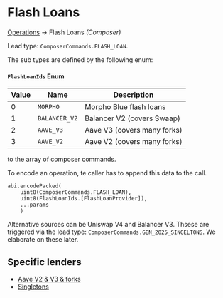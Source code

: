 # Flash Loans

[Operations](./operations.md) → Flash Loans _(Composer)_

Lead type: `ComposerCommands.FLASH_LOAN`.

The sub types are defined by the following enum:

#### `FlashLoanIds` Enum

| Value | Name          | Description                 |
| ----- | ------------- | --------------------------- |
| 0     | `MORPHO`      | Morpho Blue flash loans     |
| 1     | `BALANCER_V2` | Balancer V2 (covers Swaap)  |
| 2     | `AAVE_V3`     | Aave V3 (covers many forks) |
| 3     | `AAVE_V2`     | Aave V2 (covers many forks) |

to the array of composer commands.

To encode an operation, te caller has to append this data to the call.

```solidity
abi.encodePacked(
    uint8(ComposerCommands.FLASH_LOAN),
    uint8(FlashLoanIds.[FlashLoanProvider]),
    ...params
    )
```

Alternative sources can be Uniswap V4 and Balancer V3. Thsese are triggered via the lead type: `ComposerCommands.GEN_2025_SINGELTONS`. We elaborate on these later.

## Specific lenders

-   [Aave V2 & V3 & forks](./flash-loan/standardized-interface.md)
-   [Singletons](./flash-loan/singletons.md)
